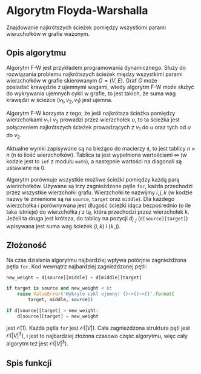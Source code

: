 # Algorytm Floyda-Warshalla

Znajdowanie najkrótszych ścieżek pomiędzy wszystkimi parami wierzchołków w grafie ważonym.

## Opis algorytmu

Algorytm F-W jest przykładem programowania dynamicznego. Służy do rozwiązania problemu najkrótszych ścieżek między wszystkimi parami wierzchołków w grafie skierowanym $G = (V, E)$. Graf $G$ może posiadać krawędzie z ujemnymi wagami, wtedy algorytm F-W może służyć do wykrywania ujemnych cykli w grafie, to jest takich, że suma wag krawędzi w ścieżce $(v_1, v_2, v_1$) jest ujemna.

Algorytm F-W korzysta z tego, że jeśli najkrótsza ścieżka pomiędzy wierzchołkami $v_1$ i $v_2$ prowadzi przez wierzchołek $u$, to ta ścieżka jest połączeniem najkrótszych ścieżek prowadzących z $v_1$ do $u$ oraz tych od $u$ do $v_2$.

Aktualne wyniki zapisywane są na bieżąco do macierzy `d`, to jest tablicy $n\times n$ ($n$ to ilość wierzchołków). Tablica ta jest wypełniona wartościami $\infty$ (w kodzie jest to `inf` z modułu `math`), a następnie wartości na diagonali są ustawiane na $0$.

Algorytm porównuje wszystkie możliwe ścieżki pomiędzy każdą parą wierzchołków. Używane są trzy zagnieżdzone pętle `for`, każda przechodzi przez wszystkie wierzchołki grafu. Wierzchołki te nazwijmy $i, j, k$ (w kodzie nazwy te zmienione są na `source`, `target` oraz `middle`). Dla każdego wierzchołka $i$ porównywana jest długość ścieżki idąca bezpośrednio (o ile taka istnieje) do wierzchołka $j$ z tą, która przechodzi przez wierzchołek $k$. Jeżeli ta druga jest krótsza, do tablicy na pozycji $d_{i,j}$ (`d[source][target]`) wpisywana jest suma wag ścieżek $(i, k)$ i $(k, j)$.

## Złożoność

Na czas działania algorytmu najbardziej wpływa potórjnie zagnieżdżona pętla `for`. Kod wewnątrz najbardziej zagnieżdzonej pętli:

```Python
new_weight = d[source][middle] + d[middle][target]

if target is source and new_weight < 0:
    raise ValueError('Wykryto cykl ujemny: {}~>{}~>{}'.format(
        target, middle, source))

if d[source][target] > new_weight:
    d[source][target] = new_weight
```

jest $\mathcal{O}(1)$. Każda pętla `for` jest $\mathcal{O}(|V|)$. Cała zagnieżdżona struktura pętl jest $\mathcal{O}(|V|^3)$, i jest to najbardziej złożona czasowo część algorytmu, więc cały algorytm też jest $\mathcal{O}(|V|^3)$.

## Spis funkcji
